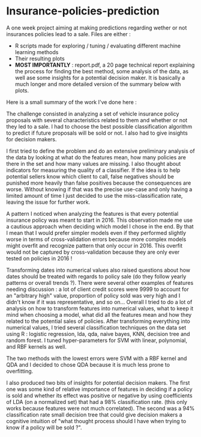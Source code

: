 # Insurance-policies-prediction
A one week project aiming at making predictions regarding wether or not insurances policies lead to a sale.
Files are either :
- R scripts made for exploring / tuning / evaluating different machine learning methods
- Their resulting plots
- **MOST IMPORTANTLY** : report.pdf, a 20 page technical report explaining the process for finding the best method, some analysis of the data, as well ase some insights for a potential decision maker. It is basically a much longer and more detailed version of the summary below with plots.

Here is a small summary of the work I've done here : 

The challenge consisted in analyzing a set of vehicle insurance policy proposals with several characteristics related to them and whether or not they led to a sale. I had to choose the best possible classification algorithm to predict if future proposals will be sold or not. I also had to give insights for decision makers.

I first tried to define the problem and do an extensive preliminary analysis of the data by looking at what do the features mean, how many policies are there in the set and how many values are missing. I also thought about indicators for measuring the quality of a classifier. If the idea is to help potential sellers know which client to call, false negatives should be punished more heavily than false positives because the consequences are worse. Without knowing if that was the precise use-case and only having a limited amount of time I just decided to use the miss-classification rate, leaving the issue for further work.

A pattern I noticed when analyzing the features is that every potential insurance policy was meant to start in 2016. This observation made me use a cautious approach when deciding which model I chose in the end. By that I mean that I would prefer simpler models even if they performed slightly worse in terms of cross-validation errors because more complex models might overfit and recognize pattern that only occur in 2016. This overfit would not be captured by cross-validation because they are only ever tested on policies in 2016 !

Transforming dates into numerical values also raised questions about how dates should be treated with regards to policy sale (do they follow yearly patterns or overall trends ?). There were several other examples of features needing discussion : a lot of client credit scores were 9999 to account for an "arbitrary high" value, proportion of policy sold was very high and I didn't know if it was representative, and so on...
Overall I tried to do a lot of analysis on how to transform features into numerical values, what to keep it mind when choosing a model, what did all the features mean and how they related to the potential sales of policies.
After transforming everything into numerical values, I tried several classification techniques on the data set using R : logistic regression, lda, qda, naive bayes, KNN, decision tree and random forest. I tuned hyper-parameters for SVM with linear, polynomial, and RBF kernels as well.

The two methods with the lowest errors were SVM with a RBF kernel and QDA and I decided to chose QDA because it is much less prone to overfitting.

I also produced two bits of insights for potential decision makers. The first one was some kind of relative importance of features in deciding if a policy is sold and whether its effect was positive or negative by using coefficients of LDA (on a normalized set) that had a 98% classification rate. (this only works because features were not much correlated). The second was a 94% classification rate small decision tree that could give decision makers a cognitive intuition of "what thought process should I have when trying to know if a policy will be sold ?". 
